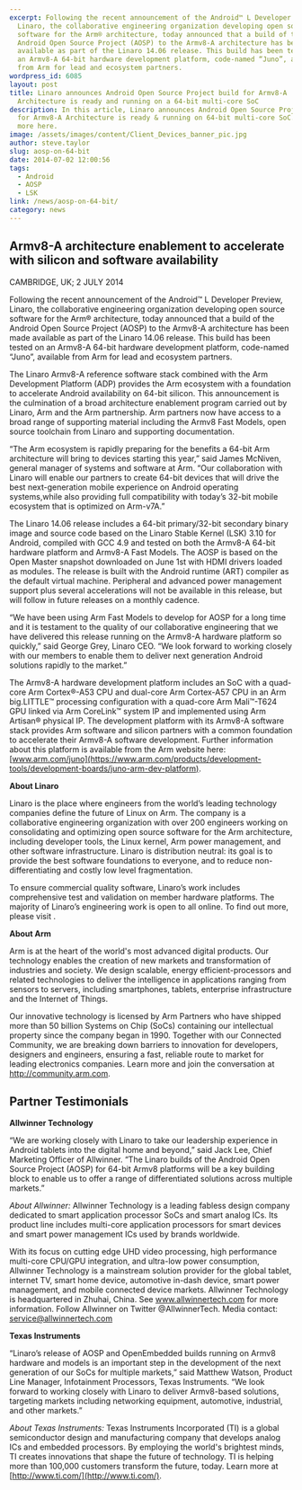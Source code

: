 ```yaml
---
excerpt: Following the recent announcement of the Android™ L Developer Preview,
  Linaro, the collaborative engineering organization developing open source
  software for the Arm® architecture, today announced that a build of the
  Android Open Source Project (AOSP) to the Armv8-A architecture has been made
  available as part of the Linaro 14.06 release. This build has been tested on
  an Armv8-A 64-bit hardware development platform, code-named “Juno”, available
  from Arm for lead and ecosystem partners.
wordpress_id: 6085
layout: post
title: Linaro announces Android Open Source Project build for Armv8-A
  Architecture is ready and running on a 64-bit multi-core SoC
description: In this article, Linaro announces Android Open Source Project build
  for Armv8-A Architecture is ready & running on 64-bit multi-core SoC. Read
  more here.
image: /assets/images/content/Client_Devices_banner_pic.jpg
author: steve.taylor
slug: aosp-on-64-bit
date: 2014-07-02 12:00:56
tags:
  - Android
  - AOSP
  - LSK
link: /news/aosp-on-64-bit/
category: news
---
```


## Armv8-A architecture enablement to accelerate with silicon and software availability

CAMBRIDGE, UK; 2 JULY 2014

Following the recent announcement of the Android™ L Developer Preview, Linaro, the collaborative engineering organization developing open source software for the Arm® architecture, today announced that a build of the Android Open Source Project (AOSP) to the Armv8-A architecture has been made available as part of the Linaro 14.06 release. This build has been tested on an Armv8-A 64-bit hardware development platform, code-named “Juno”, available from Arm for lead and ecosystem partners.

The Linaro Armv8-A reference software stack combined with the Arm Development Platform (ADP) provides the Arm ecosystem with a foundation to accelerate Android availability on 64-bit silicon. This announcement is the culmination of a broad architecture enablement program carried out by Linaro, Arm and the Arm partnership. Arm partners now have access to a broad range of supporting material including the Armv8 Fast Models, open source toolchain from Linaro and supporting documentation.

“The Arm ecosystem is rapidly preparing for the benefits a 64-bit Arm architecture will bring to devices starting this year,” said James McNiven, general manager of systems and software at Arm. “Our collaboration with Linaro will enable our partners to create 64-bit devices that will drive the best next-generation mobile experience on Android operating systems,while also providing full compatibility with today’s 32-bit mobile ecosystem that is optimized on Arm-v7A.”

The Linaro 14.06 release includes a 64-bit primary/32-bit secondary binary image and source code based on the Linaro Stable Kernel (LSK) 3.10 for Android, compiled with GCC 4.9 and tested on both the Armv8-A 64-bit hardware platform and Armv8-A Fast Models. The AOSP is based on the Open Master snapshot downloaded on June 1st with HDMI drivers loaded as modules. The release is built with the Android runtime (ART) compiler as the default virtual machine. Peripheral and advanced power management support plus several accelerations will not be available in this release, but will follow in future releases on a monthly cadence.

“We have been using Arm Fast Models to develop for AOSP for a long time and it is testament to the quality of our collaborative engineering that we have delivered this release running on the Armv8-A hardware platform so quickly,” said George Grey, Linaro CEO. “We look forward to working closely with our members to enable them to deliver next generation Android solutions rapidly to the market.”

The Armv8-A hardware development platform includes an SoC with a quad-core Arm Cortex®-A53 CPU and dual-core Arm Cortex-A57 CPU in an Arm big.LITTLE™ processing configuration with a quad-core Arm Mali™-T624 GPU linked via Arm CoreLink™ system IP and implemented using Arm Artisan® physical IP. The development platform with its Armv8-A software stack provides Arm software and silicon partners with a common foundation to accelerate their Armv8-A software development. Further information about this platform is available from the Arm website here: [www.arm.com/juno](https://www.arm.com/products/development-tools/development-boards/juno-arm-dev-platform).

**About Linaro**

Linaro is the place where engineers from the world’s leading technology companies define the future of Linux on Arm. The company is a collaborative engineering organization with over 200 engineers working on consolidating and optimizing open source software for the Arm architecture, including developer tools, the Linux kernel, Arm power management, and other software infrastructure. Linaro is distribution neutral: its goal is to provide the best software foundations to everyone, and to reduce non-differentiating and costly low level fragmentation.

To ensure commercial quality software, Linaro’s work includes comprehensive test and validation on member hardware platforms. The majority of Linaro’s engineering work is open to all online. To find out more, please visit [](/).

**About Arm**

Arm is at the heart of the world's most advanced digital products. Our technology enables the creation of new markets and transformation of industries and society. We design scalable, energy efficient-processors and related technologies to deliver the intelligence in applications ranging from sensors to servers, including smartphones, tablets, enterprise infrastructure and the Internet of Things.

Our innovative technology is licensed by Arm Partners who have shipped more than 50 billion Systems on Chip (SoCs) containing our intellectual property since the company began in 1990. Together with our Connected Community, we are breaking down barriers to innovation for developers, designers and engineers, ensuring a fast, reliable route to market for leading electronics companies. Learn more and join the conversation at http://community.arm.com.

## **Partner Testimonials**

**Allwinner Technology**

“We are working closely with Linaro to take our leadership experience in Android tablets into the digital home and beyond,” said Jack Lee, Chief Marketing Officer of Allwinner. “The Linaro builds of the Android Open Source Project (AOSP) for 64-bit Armv8 platforms will be a key building block to enable us to offer a range of differentiated solutions across multiple markets.”

_About Allwinner:_ Allwinner Technology is a leading fabless design company dedicated to smart application processor SoCs and smart analog ICs. Its product line includes multi-core application processors for smart devices and smart power management ICs used by brands worldwide.

With its focus on cutting edge UHD video processing, high performance multi-core CPU/GPU integration, and ultra-low power consumption, Allwinner Technology is a mainstream solution provider for the global tablet, internet TV, smart home device, automotive in-dash device, smart power management, and mobile connected device markets. Allwinner Technology is headquartered in Zhuhai, China. See www.allwinnertech.com for more information. Follow Allwinner on Twitter @AllwinnerTech. Media contact: service@allwinnertech.com

**Texas Instruments**

“Linaro’s release of AOSP and OpenEmbedded builds running on Armv8 hardware and models is an important step in the development of the next generation of our SoCs for multiple markets,” said Matthew Watson, Product Line Manager, Infotainment Processors, Texas Instruments. “We look forward to working closely with Linaro to deliver Armv8-based solutions, targeting markets including networking equipment, automotive, industrial, and other markets.”

_About Texas Instruments:_ Texas Instruments Incorporated (TI) is a global semiconductor design and manufacturing company that develops analog ICs and embedded processors. By employing the world's brightest minds, TI creates innovations that shape the future of technology. TI is helping more than 100,000 customers transform the future, today. Learn more at [http://www.ti.com/](http://www.ti.com/).